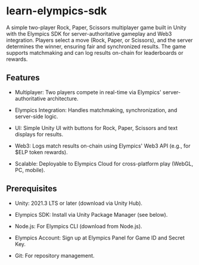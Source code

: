 # learn-elympics-sdk

A simple two-player Rock, Paper, Scissors multiplayer game built in Unity with the Elympics SDK for server-authoritative gameplay and Web3 integration. Players select a move (Rock, Paper, or Scissors), and the server determines the winner, ensuring fair and synchronized results. The game supports matchmaking and can log results on-chain for leaderboards or rewards.

## Features

- Multiplayer: Two players compete in real-time via Elympics' server-authoritative architecture.

- Elympics Integration: Handles matchmaking, synchronization, and server-side logic.

- UI: Simple Unity UI with buttons for Rock, Paper, Scissors and text displays for results.

- Web3: Logs match results on-chain using Elympics' Web3 API (e.g., for $ELP token rewards).

- Scalable: Deployable to Elympics Cloud for cross-platform play (WebGL, PC, mobile).

## Prerequisites

- Unity: 2021.3 LTS or later (download via Unity Hub).

- Elympics SDK: Install via Unity Package Manager (see below).

- Node.js: For Elympics CLI (download from Node.js).

- Elympics Account: Sign up at Elympics Panel for Game ID and Secret Key.

- Git: For repository management.
